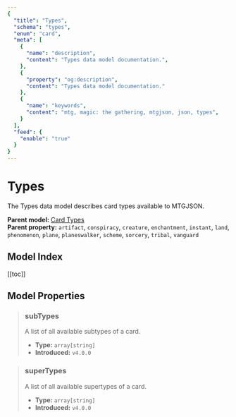 ```yaml
---
{
  "title": "Types",
  "schema": "types",
  "enum": "card",
  "meta": [
    {
      "name": "description",
      "content": "Types data model documentation.",
    },
    {
      "property": "og:description",
      "content": "Types data model documentation."
    },
    {
      "name": "keywords",
      "content": "mtg, magic: the gathering, mtgjson, json, types",
    }
  ],
  "feed": {
    "enable": "true"
  }
}
---
```


# Types

The Types data model describes card types available to MTGJSON.
 
**Parent model:** [Card Types](/file-models/card-types/)  
**Parent property:** `artifact`, `conspiracy`, `creature`, `enchantment`, `instant`, `land`, `phenomenon`, `plane`, `planeswalker`, `scheme`, `sorcery`, `tribal`, `vanguard`

## Model Index

<PropertyToggler/>

[[toc]]
## Model Properties

> ### subTypes  
> A list of all available subtypes of a card.  
>
> - **Type:** `array[string]`  
> - **Introduced:** `v4.0.0`

> ### superTypes  
> A list of all available supertypes of a card.  
>
> - **Type:** `array[string]`  
> - **Introduced:** `v4.0.0`
